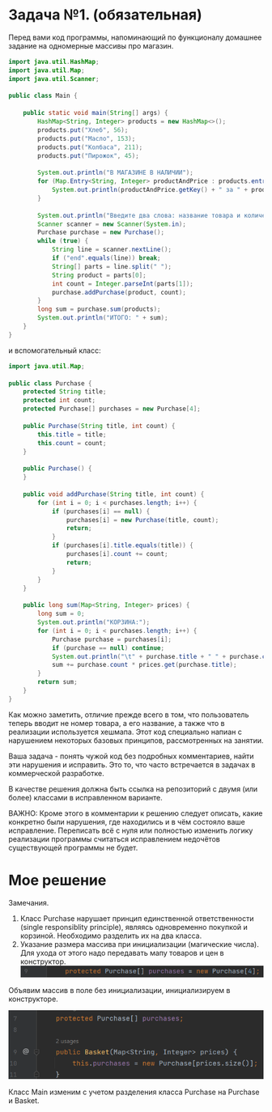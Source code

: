 # Задача №1. (обязательная)
Перед вами код программы, напоминающий по функционалу домашнее задание на одномерные массивы про магазин.

```java
import java.util.HashMap;
import java.util.Map;
import java.util.Scanner;

public class Main {

    public static void main(String[] args) {
        HashMap<String, Integer> products = new HashMap<>();
        products.put("Хлеб", 56);
        products.put("Масло", 153);
        products.put("Колбаса", 211);
        products.put("Пирожок", 45);

        System.out.println("В МАГАЗИНЕ В НАЛИЧИИ");
        for (Map.Entry<String, Integer> productAndPrice : products.entrySet()) {
            System.out.println(productAndPrice.getKey() + " за " + productAndPrice.getValue() + " руб./шт.");
        }

        System.out.println("Введите два слова: название товара и количество. Или end");
        Scanner scanner = new Scanner(System.in);
        Purchase purchase = new Purchase();
        while (true) {
            String line = scanner.nextLine();
            if ("end".equals(line)) break;
            String[] parts = line.split(" ");
            String product = parts[0];
            int count = Integer.parseInt(parts[1]);
            purchase.addPurchase(product, count);
        }
        long sum = purchase.sum(products);
        System.out.println("ИТОГО: " + sum);
    }
}
```
и вспомогательный класс:
```java
import java.util.Map;

public class Purchase {
    protected String title;
    protected int count;
    protected Purchase[] purchases = new Purchase[4];

    public Purchase(String title, int count) {
        this.title = title;
        this.count = count;
    }

    public Purchase() {
    }

    public void addPurchase(String title, int count) {
        for (int i = 0; i < purchases.length; i++) {
            if (purchases[i] == null) {
                purchases[i] = new Purchase(title, count);
                return;
            }
            if (purchases[i].title.equals(title)) {
                purchases[i].count += count;
                return;
            }
        }
    }

    public long sum(Map<String, Integer> prices) {
        long sum = 0;
        System.out.println("КОРЗИНА:");
        for (int i = 0; i < purchases.length; i++) {
            Purchase purchase = purchases[i];
            if (purchase == null) continue;
            System.out.println("\t" + purchase.title + " " + purchase.count + " шт. в сумме " + (purchase.count * prices.get(purchase.title)) + " руб.");
            sum += purchase.count * prices.get(purchase.title);
        }
        return sum;
    }
}
```
Как можно заметить, отличие прежде всего в том, что пользователь теперь вводит не номер товара, а его название, а также что в реализации используется хешмапа. Этот код специально напиан с нарушением некоторых базовых принципов, рассмотренных на занятии.

Ваша задача - понять чужой код без подробных комментариев, найти эти нарушения и исправить. Это то, что часто встречается в задачах в коммерческой разработке.

В качестве решения должна быть ссылка на репозиторий с двумя (или более) классами в исправленном варианте.

ВАЖНО: Кроме этого в комментарии к решению следует описать, какие конкретно были нарушения, где находились и в чём состояло ваше исправление. Переписать всё с нуля или полностью изменить логику реализации программы считаться исправлением недочётов существующей программы не будет.

# Мое решение
Замечания.
1. Класс Purchase нарушает принцип единственной ответственности (single responsiblity principle), являясь одновременно покупкой и корзиной. 
   Необходимо разделить их на два класса.
2. Указание размера массива при инициализации (магические числа). Для ухода от этого надо передавать
     мапу товаров и цен в конструктор.
   ![img.png](img.png)

Объявим массив в поле без инициализации, инициализируем в конструкторе.

   ![img_3.png](img_3.png)

Класс Main изменим с учетом разделения класса Purchase на Purchase и Basket.
